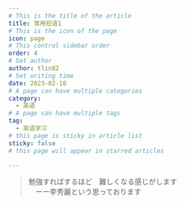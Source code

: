 ```yaml
---
# This is the title of the article
title: 常用短语1
# This is the icon of the page
icon: page
# This control sidebar order
order: 4
# Set author
author: tlin82
# Set writing time
date: 2023-02-10
# A page can have multiple categories
category:
  - 英语
# A page can have multiple tags
tag:
  - 英语学习
# this page is sticky in article list
sticky: false
# this page will appear in starred articles

---
```




> 勉強すればするほど　難しくなる感じがします  
>　ーー李秀麗という思っております